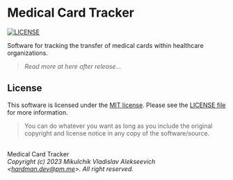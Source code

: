 # Medical Card Tracker

[![LICENSE](https://img.shields.io/badge/License-MIT-yellow.svg?style=flat-square)](https://opensource.org/licenses/MIT)

Software for tracking the transfer of medical cards within healthcare organizations.

> <i>Read more at here after release...</i>

## License

This software is licensed under the [MIT license](https://opensource.org/licenses/MIT).
Please see the [LICENSE file](LICENSE) for more information.

> You can do whatever you want as long as you include the original copyright and license notice in any copy of the
> software/source.


\
Medical Card Tracker
\
*Copyright (c) 2023 Mikulchik Vladislav Alekseevich \<hardman.dev@pm.me\>. All right reserved.*
